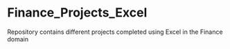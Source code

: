 # Finance_Projects_Excel
Repository contains different projects completed using Excel in the Finance domain
